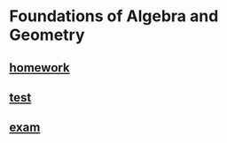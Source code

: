 # Foundations of Algebra and Geometry
## [homework](https://github.com/AndreyChizhovD/Foundations-of-Algebra-and-Geometry/blob/main/Foundations-of-Algebra-and-Geometry%20HW.pdf.pdf)
## [test](https://github.com/AndreyChizhovD/Foundations-of-Algebra-and-Geometry/blob/main/Foundations-of-Algebra-and-Geometry.pdf)
## [exam](https://github.com/AndreyChizhovD/Foundations-of-Algebra-and-Geometry/blob/main/Foundations-of-Algebra-and-Geometry%20exam.pdf)
